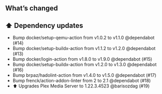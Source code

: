 ## What’s changed

## ⬆️ Dependency updates

- Bump docker/setup-qemu-action from v1.0.2 to v1.1.0 @dependabot (#14)
- Bump docker/setup-buildx-action from v1.1.2 to v1.2.0 @dependabot (#13)
- Bump docker/login-action from v1.8.0 to v1.9.0 @dependabot (#15)
- Bump docker/setup-buildx-action from v1.2.0 to v1.3.0 @dependabot (#16)
- Bump brpaz/hadolint-action from v1.4.0 to v1.5.0 @dependabot (#17)
- Bump frenck/action-addon-linter from 2 to 2.1 @dependabot (#18)
- ⬆️ Upgrades Plex Media Server to 1.22.3.4523 @barisozdag (#19)
